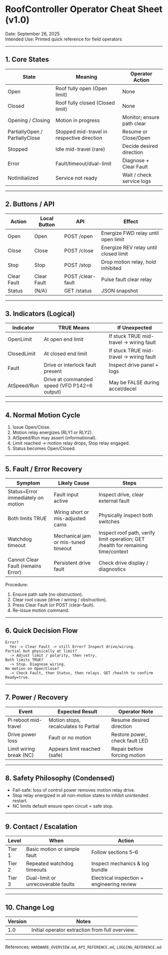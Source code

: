 # RoofController Operator Cheat Sheet (v1.0)

Date: September 26, 2025  
Intended Use: Printed quick reference for field operators

---
## 1. Core States
| State | Meaning | Operator Action |
|-------|---------|-----------------|
| Open | Roof fully open (Open limit) | None |
| Closed | Roof fully closed (Closed limit) | None |
| Opening / Closing | Motion in progress | Monitor; ensure path clear |
| PartiallyOpen / PartiallyClose | Stopped mid-travel in respective direction | Resume or Close/Open |
| Stopped | Idle mid-travel (rare) | Decide desired direction |
| Error | Fault/timeout/dual-limit | Diagnose + Clear Fault |
| NotInitialized | Service not ready | Wait / check service logs |

---
## 2. Buttons / API
| Action | Local Button | API | Effect |
|--------|--------------|-----|-------|
| Open | Open | POST /open | Energize FWD relay until open limit |
| Close | Close | POST /close | Energize REV relay until closed limit |
| Stop | Stop | POST /stop | Drop motion relay, hold inhibited |
| Clear Fault | Clear Fault | POST /clear-fault | Pulse fault clear relay |
| Status | (N/A) | GET /status | JSON snapshot |

---
## 3. Indicators (Logical)
| Indicator | TRUE Means | If Unexpected |
|-----------|------------|---------------|
| OpenLimit | At open end limit | If stuck TRUE mid-travel → wiring fault |
| ClosedLimit | At closed end limit | If stuck TRUE mid-travel → wiring fault |
| Fault | Drive or interlock fault present | Inspect drive panel + logs |
| AtSpeed/Run | Drive at commanded speed (VFD P142=6 output) | May be FALSE during accel/decel |

---
## 4. Normal Motion Cycle
1. Issue Open/Close.
2. Motion relay energizes (RLY1 or RLY2).
3. AtSpeed/Run may assert (informational).
4. Limit reached → motion relay drops, Stop relay engaged.
5. Status becomes Open/Closed.

---
## 5. Fault / Error Recovery
| Symptom | Likely Cause | Steps |
|---------|--------------|-------|
| Status=Error immediately on motion | Fault input active | Inspect drive, clear external fault |
| Both limits TRUE | Wiring short or mis-adjusted cams | Physically inspect both switches |
| Watchdog timeout | Mechanical jam or mis-tuned timeout | Inspect roof path, verify limit operation; GET /health for remaining time/context |
| Cannot Clear Fault (remains Error) | Persistent drive fault | Check drive display / diagnostics |

Procedure:
1. Ensure path safe (no obstruction).
2. Clear root cause (drive / wiring / obstruction).
3. Press Clear Fault (or POST /clear-fault).
4. Re-issue motion command.

---
## 6. Quick Decision Flow
```
Error?
  Yes -> Clear Fault -> still Error? Inspect drive/wiring.
Partial but physically at limit?
  -> Adjust limit / polarity, then retry.
Both limits TRUE?
  -> Stop. Diagnose wiring.
No motion on Open/Close?
  -> Check Fault, then Status, then relays. GET /health to confirm Ready=true.
```

---
## 7. Power / Recovery
| Event | Expected Result | Operator Note |
|-------|-----------------|---------------|
| Pi reboot mid-travel | Motion stops, recalculates to Partial | Resume desired direction |
| Drive power loss | Fault or no motion | Restore power, check fault LED |
| Limit wiring break (NC) | Appears limit reached (safe) | Repair before forcing motion |

---
## 8. Safety Philosophy (Condensed)
- Fail-safe: loss of control power removes motion relay drive.
- Stop relay energized in all non-motion states to inhibit unintended restart.
- NC limits default ensure open circuit = safe stop.

---
## 9. Contact / Escalation
| Level | When | Action |
|-------|------|--------|
| Tier 1 | Basic motion or simple fault | Follow sections 5–6 |
| Tier 2 | Repeated watchdog timeouts | Inspect mechanics & log bundle |
| Tier 3 | Dual-limit or unrecoverable faults | Electrical inspection + engineering review |

---
## 10. Change Log
| Version | Notes |
|---------|-------|
| 1.0 | Initial operator extraction from full overview.

---
References: `HARDWARE_OVERVIEW.md`, `API_REFERENCE.md`, `LOGGING_REFERENCE.md`

